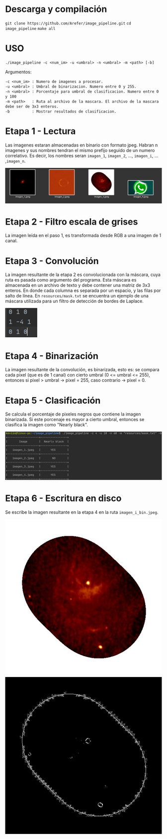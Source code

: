 # Descarga y compilación
`git clone https://github.com/Arefer/image_pipeline.git`
`cd image_pipeline`
`make all`

# USO
`./image_pipeline -c <num_im> -u <umbral> -n <umbral> -m <path> [-b]`

Argumentos:

    -c <num_im> : Numero de imagenes a procesar.
    -u <umbral> : Umbral de binarizacion. Numero entre 0 y 255.
    -n <umbral> : Porcentaje para umbral de clasificacion. Numero entre 0 y 100
    -m <path>   : Ruta al archivo de la mascara. El archivo de la mascara debe ser de 3x3 enteros.
    -b          : Mostrar resultados de clasificacion.

# Etapa 1 - Lectura
Las imagenes estaran almacenadas en binario con formato jpeg.  Habran n imagenes y sus nombres tendran el mismo prefijo 
seguido de un numero correlativo.  Es decir,  los nombres seran `imagen_1`,  `imagen_2`, ..., `imagen_i`, ... ,`imagen_n`.

![Screenshot](resources/readme_resources/images.png)

# Etapa 2 - Filtro escala de grises
La imagen leída en el paso 1, es transformada desde RGB a una imagen de 1 canal.

# Etapa 3 - Convolución
La imagen resultante de la etapa 2 es convolucionada con la máscara, cuya ruta es pasada como argumento del programa.
Esta máscara es almacenada en un archivo de texto y debe contener una matriz de 3x3 enteros. En donde cada columna es 
separada por un espacio, y las filas por salto de línea. En `resources/mask.txt` se encuentra un ejemplo de una máscara
utilizada para un filtro de detección de bordes de Laplace.
 
![Screenshot](resources/readme_resources/laplace_mask.png)

# Etapa 4 - Binarización
La imagen resultante de la convolución, es binarizada, esto es: se compara cada pixel (que es de 1 canal) con cierto umbral
(0 <= umbral <= 255), entonces si pixel > umbral -> pixel = 255, caso contrario -> pixel = 0.

# Etapa 5 - Clasificación
Se calcula el porcentaje de pixeles negros que contiene la imagen binarizada. Si este porcenaje es mayor a cierto umbral,
entonces se clasifica la imagen como "Nearly black".

![Screenshot](resources/readme_resources/results.png)

# Etapa 6 - Escritura en disco
Se escribe la imagen resultante en la etapa 4 en la ruta `imagen_i_bin.jpeg`.

![Screenshot](resources/Images/imagen_3.jpeg) ![Screenshot](resources/Images/imagen_3_bin.jpeg)


